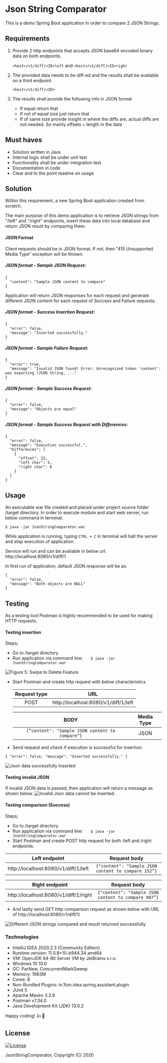 # Json String Comparator

This is a demo Spring Boot application in order to compare 2 JSON Strings.

## Requirements

1. Provide 2 http endpoints that accepts JSON base64 encoded binary data on both endpoints.

    `<host>/v1/diff/<ID>left` and `<host>/v1/diff/<ID>right`

1. The provided data needs to be diff-ed and the results shall be available on a third endpoint.

    `<host>/v1/diff/<ID>`

1. The results shall provide the following info in JSON format
	- If equal return that
	- If not of equal size just return that
	- If of same size provide insight in where the diffs are, actual diffs are not needed. So mainly offsets + length in the data

## Must haves
- Solution written in Java
- Internal logic shall be under unit test
- Functionality shall be under integration test
- Documentation in code
- Clear and to the point readme on usage

## Solution
Within this requirement, a new Spring Boot application created from scratch.

The main purpose of this demo application is to retrieve JSON strings from "/left" and "/right" endpoints, insert these data into local database and return JSON result by comparing them.


#### JSON Format
Client requests should be in JSON format. If not, then "415 Unsupported Media Type" exception will be thrown.
##### JSON format - Sample JSON Request:
```
{
  "content": "Sample JSON content to compare"
}
```

Application will return JSON responses for each request and generate different JSON content for each request of Success and Failure requests. 

##### JSON format - Success Insertion Request:
```
{
  "error": false,
  "message": "Inserted successfully."
}
```
##### JSON format - Sample Failure Request:
```
{
  "error": true,
  "message": "Invalid JSON found! Error: Unrecognized token 'content': was expecting (JSON String, ..."
}
```

##### JSON format - Sample Success Request:
```
{
  "error": false,
  "message": "Objects are equal"
}
```
##### JSON format - Sample Success Request with Differences:
```
{
  "error": false,
  "message": "Execution successful.",
  "Differences": [
    {
      "offset": 22,
      "left char": 5,
      "right char": 6
    }
  ]
}
```


## Usage

An executable war file created and placed under project source folder /target directory.
In order to execute module and start web server, run below command in terminal.

`$ java -jar JsonStringComparator.war`

While application is running, typing `CTRL + C` in terminal will halt the server and stop execution of application.

Service will run and can be available in below url:
http://localhost:8080/v1/diff/1

In first run of application, default JSON response will be as:
```
{
  "error": false,
  "message": "Both objects are NULL"
}
```

## Testing
As a testing tool Postman is highly recommended to be used for making HTTP requests.


#### Testing insertion
Steps;
- Go to /target directory
- Run application via command line: `	$ java -jar JsonStringComparator.war`
<img src="https://user-images.githubusercontent.com/11629459/95589630-aad86500-0a4d-11eb-9a99-b030a3fb481a.png" title="Figure 5: Swipe to Delete Feature">
 
- Start Postman and create http request with below characteristics

    | Request type | URL |
    | :------------: | :------------: |
    |   POST | http://localhost:8080/v1/diff/1/left |
    
    | BODY | Media Type |
    | :------------: | :------------: |
    | ` {“content": "Sample JSON content to compare”} ` | JSON |

- Send request and check if execution is successful for insertion.

`{
    "error": false,
    "message": "Inserted successfully."
}`

<img src="https://user-images.githubusercontent.com/11629459/95592609-8e3e2c00-0a51-11eb-85db-b03e81d6fab9.png"  title="Json data successfully Inserted">

#### Testing invalid JSON

If invalid JSON data is passed, then application will return a message as shown below.
<img src="https://user-images.githubusercontent.com/11629459/95593217-1290af00-0a52-11eb-8148-15c98efc9b99.png"  title="Invalid Json data cannot be inserted.">



#### Testing comparison (Success)

Steps;
- Go to /target directory
- Run application via command line: `	$ java -jar JsonStringComparator.war`
- Start Postman and create POST http request for both /left and /right endpoints.

| Left endpoint | Request body |
| :------------: | :------------: |
| http://localhost:8080/v1/diff/1/left | ` {"content": "Sample JSON content to compare 152”} ` |

| Right endpoint | Request body |
| :------------: | :------------: |
| http://localhost:8080/v1/diff/1/right | ` {"content": "Sample JSON content to compare 987”} ` |




- And lastly send GET http comparison request as shown below with URL of http://localhost:8080/v1/diff/1/
<img src="https://user-images.githubusercontent.com/11629459/95596294-deb78880-0a55-11eb-8a84-9eb6ce969e2d.png"  title="Different JSON strings compared and result returned successfully">


### Technologies
- IntelliJ IDEA 2020.2.3 (Community Edition)
- Runtime version: 11.0.8+10-b944.34 amd64
- VM: OpenJDK 64-Bit Server VM by JetBrains s.r.o.
- Windows 10 10.0
- GC: ParNew, ConcurrentMarkSweep
- Memory: 1963M
- Cores: 8
- Non-Bundled Plugins: in.1ton.idea.spring.assistant.plugin
- JUnit 5
- Apache Maven 3.3.9
- Postman v7.34.0 
- Java Development Kit (JDK) 13.0.2

Happy coding! :+1: :1st_place_medal:

## License

[![License](https://img.shields.io/badge/License-GPL%20v3-blue.svg)](https://github.com/ercanduman/JsonStringComparator/blob/master/LICENSE.md)

JsonStringComparator, Copyright (C) 2020
